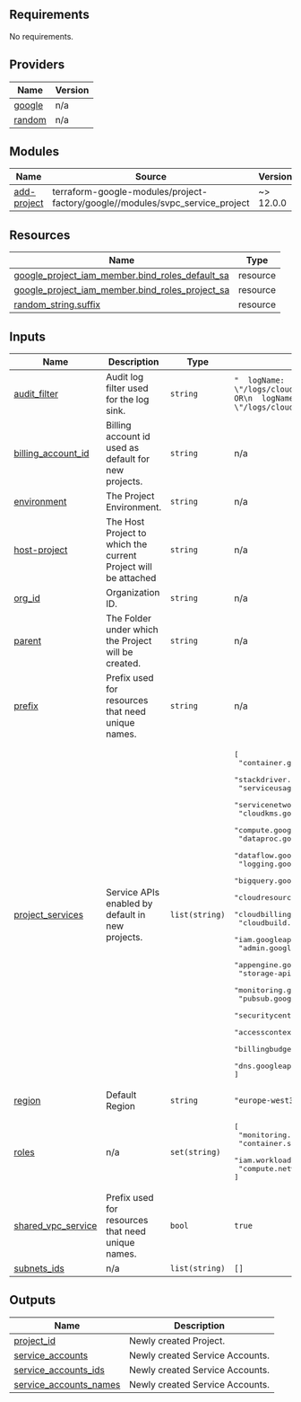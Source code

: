 <!-- BEGIN_TF_DOCS -->
## Requirements

No requirements.

## Providers

| Name | Version |
|------|---------|
| <a name="provider_google"></a> [google](#provider\_google) | n/a |
| <a name="provider_random"></a> [random](#provider\_random) | n/a |

## Modules

| Name | Source | Version |
|------|--------|---------|
| <a name="module_add-project"></a> [add-project](#module\_add-project) | terraform-google-modules/project-factory/google//modules/svpc_service_project | ~> 12.0.0 |

## Resources

| Name | Type |
|------|------|
| [google_project_iam_member.bind_roles_default_sa](https://registry.terraform.io/providers/hashicorp/google/latest/docs/resources/project_iam_member) | resource |
| [google_project_iam_member.bind_roles_project_sa](https://registry.terraform.io/providers/hashicorp/google/latest/docs/resources/project_iam_member) | resource |
| [random_string.suffix](https://registry.terraform.io/providers/hashicorp/random/latest/docs/resources/string) | resource |

## Inputs

| Name | Description | Type | Default | Required |
|------|-------------|------|---------|:--------:|
| <a name="input_audit_filter"></a> [audit\_filter](#input\_audit\_filter) | Audit log filter used for the log sink. | `string` | `"  logName: \"/logs/cloudaudit.googleapis.com%2Factivity\"\n  OR\n  logName: \"/logs/cloudaudit.googleapis.com%2Fsystem_event\"\n"` | no |
| <a name="input_billing_account_id"></a> [billing\_account\_id](#input\_billing\_account\_id) | Billing account id used as default for new projects. | `string` | n/a | yes |
| <a name="input_environment"></a> [environment](#input\_environment) | The Project Environment. | `string` | n/a | yes |
| <a name="input_host-project"></a> [host-project](#input\_host-project) | The Host Project to which the current Project will be attached | `string` | n/a | yes |
| <a name="input_org_id"></a> [org\_id](#input\_org\_id) | Organization ID. | `string` | n/a | yes |
| <a name="input_parent"></a> [parent](#input\_parent) | The Folder under which the Project will be created. | `string` | n/a | yes |
| <a name="input_prefix"></a> [prefix](#input\_prefix) | Prefix used for resources that need unique names. | `string` | n/a | yes |
| <a name="input_project_services"></a> [project\_services](#input\_project\_services) | Service APIs enabled by default in new projects. | `list(string)` | <pre>[<br>  "container.googleapis.com",<br>  "stackdriver.googleapis.com",<br>  "serviceusage.googleapis.com",<br>  "servicenetworking.googleapis.com",<br>  "cloudkms.googleapis.com",<br>  "compute.googleapis.com",<br>  "dataproc.googleapis.com",<br>  "dataflow.googleapis.com",<br>  "logging.googleapis.com",<br>  "bigquery.googleapis.com",<br>  "cloudresourcemanager.googleapis.com",<br>  "cloudbilling.googleapis.com",<br>  "cloudbuild.googleapis.com",<br>  "iam.googleapis.com",<br>  "admin.googleapis.com",<br>  "appengine.googleapis.com",<br>  "storage-api.googleapis.com",<br>  "monitoring.googleapis.com",<br>  "pubsub.googleapis.com",<br>  "securitycenter.googleapis.com",<br>  "accesscontextmanager.googleapis.com",<br>  "billingbudgets.googleapis.com",<br>  "dns.googleapis.com"<br>]</pre> | no |
| <a name="input_region"></a> [region](#input\_region) | Default Region | `string` | `"europe-west3"` | no |
| <a name="input_roles"></a> [roles](#input\_roles) | n/a | `set(string)` | <pre>[<br>  "monitoring.editor",<br>  "container.serviceAgent",<br>  "iam.workloadIdentityUser",<br>  "compute.networkUser"<br>]</pre> | no |
| <a name="input_shared_vpc_service"></a> [shared\_vpc\_service](#input\_shared\_vpc\_service) | Prefix used for resources that need unique names. | `bool` | `true` | no |
| <a name="input_subnets_ids"></a> [subnets\_ids](#input\_subnets\_ids) | n/a | `list(string)` | `[]` | no |

## Outputs

| Name | Description |
|------|-------------|
| <a name="output_project_id"></a> [project\_id](#output\_project\_id) | Newly created Project. |
| <a name="output_service_accounts"></a> [service\_accounts](#output\_service\_accounts) | Newly created Service Accounts. |
| <a name="output_service_accounts_ids"></a> [service\_accounts\_ids](#output\_service\_accounts\_ids) | Newly created Service Accounts. |
| <a name="output_service_accounts_names"></a> [service\_accounts\_names](#output\_service\_accounts\_names) | Newly created Service Accounts. |
<!-- END_TF_DOCS -->